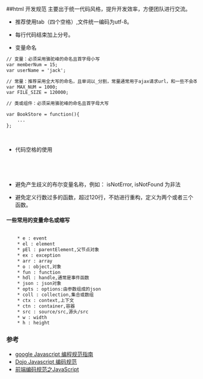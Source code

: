 ##html 开发规范
主要出于统一代码风格，提升开发效率，方便团队进行交流。

 + 推荐使用tab（四个空格）,文件统一编码为utf-8。
 
 + 每行代码结束加上分号。
 
 + 变量命名
 
```html
// 变量：必须采用骆驼峰的命名且首字母小写
var memberNum = 15;
var userName = 'jack';

// 常量：推荐采用全大写的命名，且单词以_分割，常量通常用于ajax请求url，和一些不会改变的数据
var MAX_NUM = 1000;
var FILE_SIZE = 120000;

// 类或组件：必须采用骆驼峰的命名且首字母大写

var BookStore = function(){
    ...
};
 
 
```
 
 + 代码空格的使用

```html
 
 
 
```
+ 避免产生歧义的布尔变量名称，例如： isNotError, isNotFound 为非法
 
 + 避免定义行数过多的函数，超过120行，不妨进行重构，定义为两个或者三个函数。
 


#### 一些常用的变量命名或缩写

```html 

	* e : event
	* el : element
	* pEl : parentElement,父节点对象
	* ex : exception
	* arr : array
	* o : object,对象
	* fun : function
	* hdl : handle,通常是事件函数
	* json : json对象
	* opts : options:由参数组成的json
	* coll : collection,集合或数组
	* ctx : context,上下文
	* ctn : container,容器
	* src : source/src,源头/src
	* w : width
	* h : height

```
 

 
### 参考
+ [google Javascript 编程规范指南](http://www.blogjava.net/brock/archive/2013/03/11/396284.html)
+ [Dojo Javascript 编码规范](http://blog.bingo929.com/dojo-javascript-style-guide.html) 
+ [前端编码规范之JavaScript](http://www.w3cfuns.com/article-5598404-1-1.html)


 